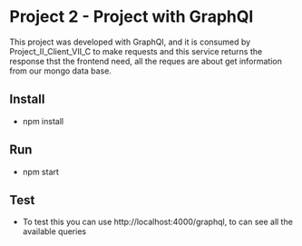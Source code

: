 # Project 2 - Project with GraphQl
This project was developed with GraphQl, and it is consumed by Project_II_Client_VII_C to make 
requests and this service returns the response thst the frontend need, all the reques are about
get information from our mongo data base.

## Install

- npm install

## Run

- npm start

## Test

- To test this you can use http://localhost:4000/graphql, to can see all the available queries



